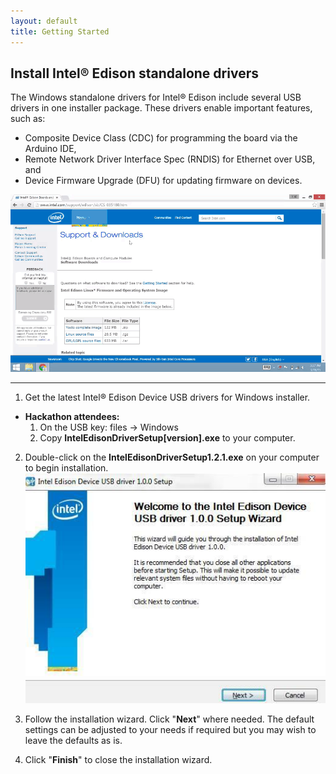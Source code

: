 ```yaml
---
layout: default
title: Getting Started
---
```


## Install Intel® Edison standalone drivers

The Windows standalone drivers for Intel® Edison include several USB drivers in one installer package. These drivers enable important features, such as:

* Composite Device Class (CDC) for programming the board via the Arduino IDE,
* Remote Network Driver Interface Spec (RNDIS) for Ethernet over USB, and
* Device Firmware Upgrade (DFU) for updating firmware on devices.

![Animated gif: installing Intel® Edison drivers](images/install_edison_drivers-animated.gif)

---

1. Get the latest Intel® Edison Device USB drivers for Windows installer.
  * **Hackathon attendees:**
    1. On the USB key: files → Windows
    2. Copy **IntelEdisonDriverSetup[version].exe** to your computer.

2. Double-click on the **IntelEdisonDriverSetup1.2.1.exe** on your computer to begin installation. 
  ![Intel® Edison USB drivers installer wizard](images/intel_edison_drivers-installer_wizard.jpg)

3. Follow the installation wizard. Click "**Next**" where needed. The default settings can be adjusted to your needs if required but you may wish to leave the defaults as is. 

4. Click "**Finish**" to close the installation wizard.
